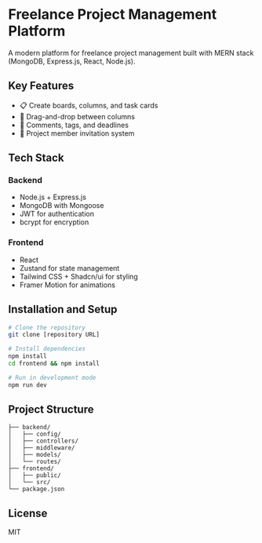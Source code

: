 # Freelance Project Management Platform

A modern platform for freelance project management built with MERN stack (MongoDB, Express.js, React, Node.js).

## Key Features

- 📋 Create boards, columns, and task cards
- 🔄 Drag-and-drop between columns
- 💬 Comments, tags, and deadlines
- 👥 Project member invitation system

## Tech Stack

### Backend
- Node.js + Express.js
- MongoDB with Mongoose
- JWT for authentication
- bcrypt for encryption

### Frontend
- React
- Zustand for state management
- Tailwind CSS + Shadcn/ui for styling
- Framer Motion for animations

## Installation and Setup

```bash
# Clone the repository
git clone [repository URL]

# Install dependencies
npm install
cd frontend && npm install

# Run in development mode
npm run dev
```

## Project Structure

```
├── backend/
│   ├── config/
│   ├── controllers/
│   ├── middleware/
│   ├── models/
│   └── routes/
├── frontend/
│   ├── public/
│   └── src/
└── package.json
```

## License

MIT
